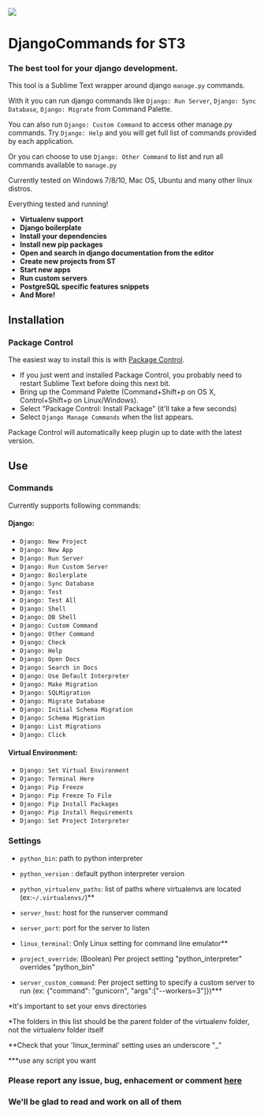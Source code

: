 <a href="https://packagecontrol.io/packages/Django%20Manage%20Commands"><img src="https://packagecontrol.herokuapp.com/downloads/Django%20Manage%20Commands.svg?color=42A672"></a>
# DjangoCommands for ST3

### The best tool for your django development.

This tool is a Sublime Text wrapper around django `manage.py` commands.

With it you can run django commands like `Django: Run Server`, `Django: Sync Database`, `Django: Migrate` from Command Palette.

You can also run `Django: Custom Command` to access other manage.py commands. Try `Django: Help` and you will get full list of commands provided by each application.

Or you can choose to use `Django: Other Command` to list and run all commands available to `manage.py`

Currently tested on Windows 7/8/10, Mac OS, Ubuntu and many other linux distros.

Everything tested and running!

* __Virtualenv support__
* __Django boilerplate__
* __Install your dependencies__
* __Install new pip packages__
* __Open and search in django documentation from the editor__
* __Create new projects from ST__
* __Start new apps__
* __Run custom servers__
* __PostgreSQL specific features snippets__
* __And More!__

## Installation

### Package Control

The easiest way to install this is with [Package Control](http://wbond.net/sublime\_packages/package\_control).

 * If you just went and installed Package Control, you probably need to restart Sublime Text before doing this next bit.
 * Bring up the Command Palette (Command+Shift+p on OS X, Control+Shift+p on Linux/Windows).
 * Select "Package Control: Install Package" (it'll take a few seconds)
 * Select `Django Manage Commands` when the list appears.

Package Control will automatically keep plugin up to date with the latest version.

## Use

### Commands
Currently supports following commands:

#### Django:
 * `Django: New Project`
 * `Django: New App`
 * `Django: Run Server`
 * `Django: Run Custom Server`
 * `Django: Boilerplate`
 * `Django: Sync Database`
 * `Django: Test`
 * `Django: Test All`
 * `Django: Shell`
 * `Django: DB Shell`
 * `Django: Custom Command`
 * `Django: Other Command`
 * `Django: Check`
 * `Django: Help`
 * `Django: Open Docs`
 * `Django: Search in Docs`
 * `Django: Use Default Interpreter`
 * `Django: Make Migration`
 * `Django: SQLMigration` 
 * `Django: Migrate Database`
 * `Django: Initial Schema Migration`
 * `Django: Schema Migration`
 * `Django: List Migrations`
 * `Django: Click`

#### Virtual Environment:
 * `Django: Set Virtual Environment`
 * `Django: Terminal Here`
 * `Django: Pip Freeze`
 * `Django: Pip Freeze To File`
 * `Django: Pip Install Packages`
 * `Django: Pip Install Requirements`
 * `Django: Set Project Interpreter`

### Settings

 * `python_bin`: path to python interpreter
 * `python_version` : default python interpreter version
 * `python_virtualenv_paths`: list of paths where virtualenvs are located (ex:`~/.virtualenvs/`)*\*
 * `server_host`: host for the runserver command
 * `server_port`: port for the server to listen
 * `linux_terminal`: Only Linux setting for command line emulator\*\*
 * `project_override`: (Boolean) Per project setting "python_interpreter" overrides "python_bin"
 
 * `server_custom_command`: Per project setting to specify a custom server to run (ex: {"command": "gunicorn", "args":["--workers=3"]})\*\*\* 
 
\*It's important to set your envs directories

\*The folders in this list should be the parent folder of the virtualenv folder, not the virtualenv folder itself

\*\*Check that your 'linux\_terminal' setting uses an underscore "\_"

\*\*\*use any script you want

### Please report any issue, bug, enhacement or comment [here](https://github.com/vladimirnani/DjangoCommands/issues) 
### We'll be glad to read and work on all of them


